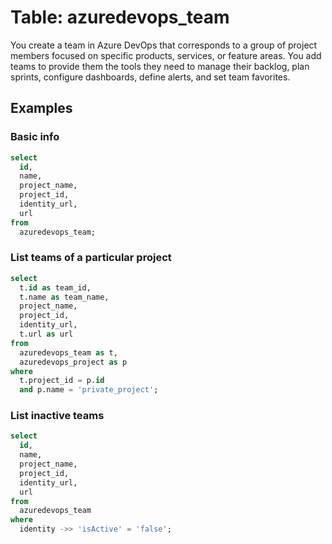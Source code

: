 # Table: azuredevops_team

You create a team in Azure DevOps that corresponds to a group of project members focused on specific products, services, or feature areas. You add teams to provide them the tools they need to manage their backlog, plan sprints, configure dashboards, define alerts, and set team favorites.

## Examples

### Basic info

```sql
select
  id,
  name,
  project_name,
  project_id,
  identity_url,
  url
from
  azuredevops_team;
```

### List teams of a particular project

```sql
select
  t.id as team_id,
  t.name as team_name,
  project_name,
  project_id,
  identity_url,
  t.url as url
from
  azuredevops_team as t,
  azuredevops_project as p
where
  t.project_id = p.id
  and p.name = 'private_project';
```

### List inactive teams

```sql
select
  id,
  name,
  project_name,
  project_id,
  identity_url,
  url
from
  azuredevops_team
where
  identity ->> 'isActive' = 'false';
```
